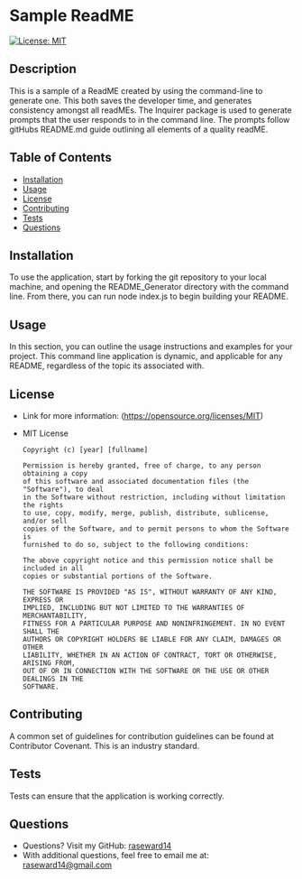 
# Sample ReadME
[![License: MIT](https://img.shields.io/badge/License-MIT-yellow.svg)](https://opensource.org/licenses/MIT)

## Description
This is a sample of a ReadME created by using the command-line to generate one. This both saves the developer time, and generates consistency amongst all readMEs. The Inquirer package is used to generate prompts that the user responds to in the command line. The prompts follow gitHubs README.md guide outlining all elements of a quality readME.

## Table of Contents
* [Installation](#installation)
* [Usage](#usage)
* [License](#usage)
* [Contributing](#contributing)
* [Tests](#tests)
* [Questions](#questions)

## Installation
To use the application, start by forking the git repository to your local machine, and opening the README_Generator directory with the command line. From there, you can run node index.js to begin building your README.

## Usage
In this section, you can outline the usage instructions and examples for your project. This command line application is dynamic, and applicable for any README, regardless of the topic its associated with.

## License
* Link for more information: (https://opensource.org/licenses/MIT)
* MIT License

      Copyright (c) [year] [fullname]
      
      Permission is hereby granted, free of charge, to any person obtaining a copy
      of this software and associated documentation files (the "Software"), to deal
      in the Software without restriction, including without limitation the rights
      to use, copy, modify, merge, publish, distribute, sublicense, and/or sell
      copies of the Software, and to permit persons to whom the Software is
      furnished to do so, subject to the following conditions:
      
      The above copyright notice and this permission notice shall be included in all
      copies or substantial portions of the Software.
      
      THE SOFTWARE IS PROVIDED "AS IS", WITHOUT WARRANTY OF ANY KIND, EXPRESS OR
      IMPLIED, INCLUDING BUT NOT LIMITED TO THE WARRANTIES OF MERCHANTABILITY,
      FITNESS FOR A PARTICULAR PURPOSE AND NONINFRINGEMENT. IN NO EVENT SHALL THE
      AUTHORS OR COPYRIGHT HOLDERS BE LIABLE FOR ANY CLAIM, DAMAGES OR OTHER
      LIABILITY, WHETHER IN AN ACTION OF CONTRACT, TORT OR OTHERWISE, ARISING FROM,
      OUT OF OR IN CONNECTION WITH THE SOFTWARE OR THE USE OR OTHER DEALINGS IN THE
      SOFTWARE.

## Contributing
A common set of guidelines for contribution guidelines can be found at Contributor Covenant. This is an industry standard.

## Tests
Tests can ensure that the application is working correctly.

## Questions
* Questions? Visit my GitHub: [raseward14](https://github.com/raseward14) 
* With additional questions, feel free to email me at: raseward14@gmail.com

